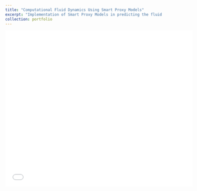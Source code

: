 ```yaml
---
title: "Computational Fluid Dynamics Using Smart Proxy Models"
excerpt: "Implementation of Smart Proxy Models in predicting the fluid velocity field of an indoor enviornment<br/><img src='/images/Inlet.png'>"
collection: portfolio
---
```


<embed src="files\Resume.pdf" width="600" height="500" type="application/pdf">